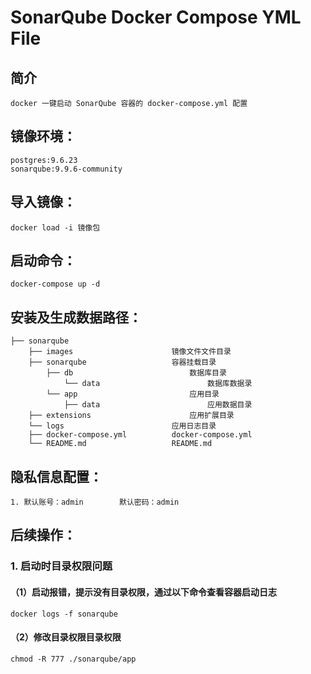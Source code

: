# SonarQube Docker Compose YML File


## 简介
    docker 一键启动 SonarQube 容器的 docker-compose.yml 配置


## 镜像环境：
	postgres:9.6.23
	sonarqube:9.9.6-community


## 导入镜像：
	docker load -i 镜像包


## 启动命令：
	docker-compose up -d


## 安装及生成数据路径：
    ├── sonarqube 
        ├── images                      镜像文件文件目录
        ├── sonarqube                   容器挂载目录
            ├── db                      	数据库目录
                └── data                   		数据库数据录
            └── app                        	应用目录
                ├── data                   		应用数据目录
		├── extensions                  	应用扩展目录
		└── logs                   		应用日志目录
        ├── docker-compose.yml          docker-compose.yml
        └── README.md                   README.md


## 隐私信息配置：
	1. 默认账号：admin        默认密码：admin


## 后续操作：
### 1. 启动时目录权限问题 
#### （1）启动报错，提示没有目录权限，通过以下命令查看容器启动日志
	docker logs -f sonarqube

#### （2）修改目录权限目录权限
	chmod -R 777 ./sonarqube/app


